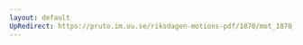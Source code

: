```yaml
---
layout: default
UpRedirect: https://pruto.im.uu.se/riksdagen-motions-pdf/1870/mot_1870__ak__181.pdf
---
```

